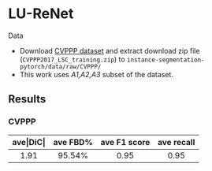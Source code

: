# LU-ReNet
Data
* Download [CVPPP dataset](https://www.plant-phenotyping.org/datasets-download) and extract download zip file (`CVPPP2017_LSC_training.zip`) to `instance-segmentation-pytorch/data/raw/CVPPP/`
*  This work uses *A1,A2,A3* subset of the dataset.

## Results
### CVPPP

| ave\|DiC\|      | ave FBD%     | ave F1 score      | ave recall |
|:--------:|:-------------------:|:-----------------:|:----------:|
| 1.91     | 95.54%              | 0.95              | 0.95       |
